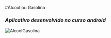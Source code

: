 #Álcool ou Gasolina
### *Aplicativo desenvolvido no curso android*

![AlcoolGasolina](https://user-images.githubusercontent.com/46490801/69565197-327ec780-0f93-11ea-94f5-c22b0f874aa4.PNG)
